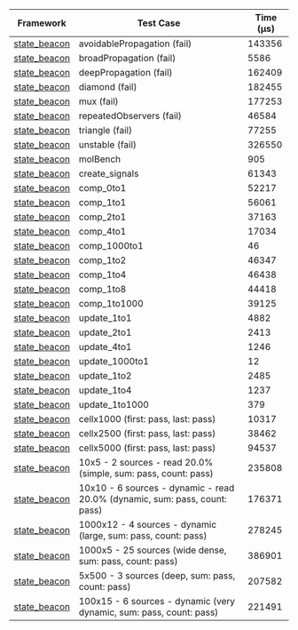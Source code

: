 | Framework | Test Case | Time (μs) |
| --- | --- | --- |
| [state_beacon](https://github.com/jinyus/dart_beacon) | avoidablePropagation (fail) | 143356 |
| [state_beacon](https://github.com/jinyus/dart_beacon) | broadPropagation (fail) | 5586 |
| [state_beacon](https://github.com/jinyus/dart_beacon) | deepPropagation (fail) | 162409 |
| [state_beacon](https://github.com/jinyus/dart_beacon) | diamond (fail) | 182455 |
| [state_beacon](https://github.com/jinyus/dart_beacon) | mux (fail) | 177253 |
| [state_beacon](https://github.com/jinyus/dart_beacon) | repeatedObservers (fail) | 46584 |
| [state_beacon](https://github.com/jinyus/dart_beacon) | triangle (fail) | 77255 |
| [state_beacon](https://github.com/jinyus/dart_beacon) | unstable (fail) | 326550 |
| [state_beacon](https://github.com/jinyus/dart_beacon) | molBench | 905 |
| [state_beacon](https://github.com/jinyus/dart_beacon) | create_signals | 61343 |
| [state_beacon](https://github.com/jinyus/dart_beacon) | comp_0to1 | 52217 |
| [state_beacon](https://github.com/jinyus/dart_beacon) | comp_1to1 | 56061 |
| [state_beacon](https://github.com/jinyus/dart_beacon) | comp_2to1 | 37163 |
| [state_beacon](https://github.com/jinyus/dart_beacon) | comp_4to1 | 17034 |
| [state_beacon](https://github.com/jinyus/dart_beacon) | comp_1000to1 | 46 |
| [state_beacon](https://github.com/jinyus/dart_beacon) | comp_1to2 | 46347 |
| [state_beacon](https://github.com/jinyus/dart_beacon) | comp_1to4 | 46438 |
| [state_beacon](https://github.com/jinyus/dart_beacon) | comp_1to8 | 44418 |
| [state_beacon](https://github.com/jinyus/dart_beacon) | comp_1to1000 | 39125 |
| [state_beacon](https://github.com/jinyus/dart_beacon) | update_1to1 | 4882 |
| [state_beacon](https://github.com/jinyus/dart_beacon) | update_2to1 | 2413 |
| [state_beacon](https://github.com/jinyus/dart_beacon) | update_4to1 | 1246 |
| [state_beacon](https://github.com/jinyus/dart_beacon) | update_1000to1 | 12 |
| [state_beacon](https://github.com/jinyus/dart_beacon) | update_1to2 | 2485 |
| [state_beacon](https://github.com/jinyus/dart_beacon) | update_1to4 | 1237 |
| [state_beacon](https://github.com/jinyus/dart_beacon) | update_1to1000 | 379 |
| [state_beacon](https://github.com/jinyus/dart_beacon) | cellx1000 (first: pass, last: pass) | 10317 |
| [state_beacon](https://github.com/jinyus/dart_beacon) | cellx2500 (first: pass, last: pass) | 38462 |
| [state_beacon](https://github.com/jinyus/dart_beacon) | cellx5000 (first: pass, last: pass) | 94537 |
| [state_beacon](https://github.com/jinyus/dart_beacon) | 10x5 - 2 sources - read 20.0% (simple, sum: pass, count: pass) | 235808 |
| [state_beacon](https://github.com/jinyus/dart_beacon) | 10x10 - 6 sources - dynamic - read 20.0% (dynamic, sum: pass, count: pass) | 176371 |
| [state_beacon](https://github.com/jinyus/dart_beacon) | 1000x12 - 4 sources - dynamic (large, sum: pass, count: pass) | 278245 |
| [state_beacon](https://github.com/jinyus/dart_beacon) | 1000x5 - 25 sources (wide dense, sum: pass, count: pass) | 386901 |
| [state_beacon](https://github.com/jinyus/dart_beacon) | 5x500 - 3 sources (deep, sum: pass, count: pass) | 207582 |
| [state_beacon](https://github.com/jinyus/dart_beacon) | 100x15 - 6 sources - dynamic (very dynamic, sum: pass, count: pass) | 221491 |
